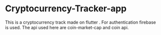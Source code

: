# Cryptocurrency-Tracker-app

This is a cryptocurrency track made on flutter . For authentication firebase is used.
The api used here are coin-market-cap and coin api.
